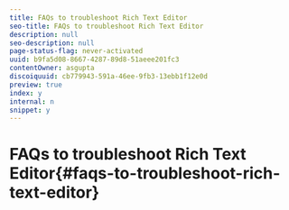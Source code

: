 ```yaml
---
title: FAQs to troubleshoot Rich Text Editor
seo-title: FAQs to troubleshoot Rich Text Editor
description: null
seo-description: null
page-status-flag: never-activated
uuid: b9fa5d08-8667-4287-89d8-51aeee201fc3
contentOwner: asgupta
discoiquuid: cb779943-591a-46ee-9fb3-13ebb1f12e0d
preview: true
index: y
internal: n
snippet: y
---
```


# FAQs to troubleshoot Rich Text Editor{#faqs-to-troubleshoot-rich-text-editor}

